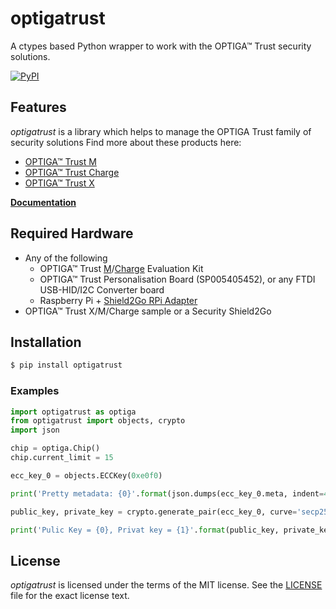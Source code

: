 # optigatrust

A ctypes based Python wrapper to work with the OPTIGA™ Trust security solutions.

[![PyPI](https://img.shields.io/pypi/v/optigatrust.svg)](https://pypi.org/project/optigatrust/)

## Features

*optigatrust* is a library which helps to manage the OPTIGA Trust family of security solutions
Find more about these products here:
* [OPTIGA™ Trust M](https://github.com/Infineon/optiga-trust-m)
* [OPTIGA™ Trust Charge](https://github.com/Infineon/optiga-trust-charge)
* [OPTIGA™ Trust X](https://github.com/Infineon/optiga-trust-x)

[**Documentation**](https://infineon.github.io/python-optiga-trust)
 
## Required Hardware

* Any of the following
    - OPTIGA™ Trust [M](https://www.infineon.com/cms/en/product/evaluation-boards/optiga-trust-m-eval-kit/)/[Charge](https://www.infineon.com/cms/en/product/evaluation-boards/optiga-trust-ch-eval-kit/) Evaluation Kit
    - OPTIGA™ Trust Personalisation Board (SP005405452), or any FTDI USB-HID/I2C Converter board
    - Raspberry Pi + [Shield2Go RPi Adapter](https://www.infineon.com/cms/en/product/evaluation-boards/s2go-adapter-rasp-pi-iot/)
* OPTIGA™ Trust X/M/Charge sample or a Security Shield2Go

## Installation

```bash
$ pip install optigatrust
```

### Examples

```python
import optigatrust as optiga
from optigatrust import objects, crypto
import json

chip = optiga.Chip()
chip.current_limit = 15

ecc_key_0 = objects.ECCKey(0xe0f0) 

print('Pretty metadata: {0}'.format(json.dumps(ecc_key_0.meta, indent=4)))

public_key, private_key = crypto.generate_pair(ecc_key_0, curve='secp256r1', export=True)

print('Pulic Key = {0}, Privat key = {1}'.format(public_key, private_key))

```

## License

*optigatrust* is licensed under the terms of the MIT license. See the
[LICENSE](LICENSE) file for the exact license text.
